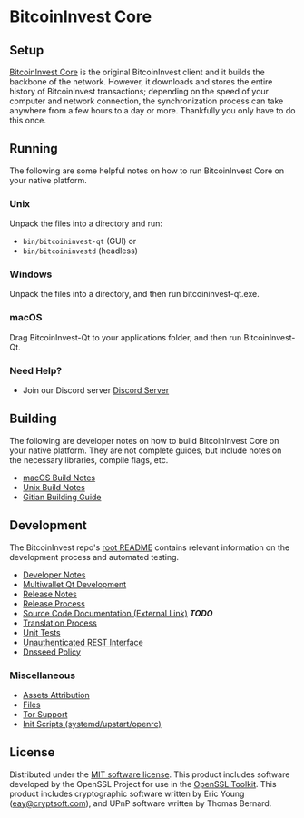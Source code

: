 BitcoinInvest Core
==================

Setup
---------------------
[BitcoinInvest Core](http://btv.org) is the original BitcoinInvest client and it builds the backbone of the network. However, it downloads and stores the entire history of BitcoinInvest transactions; depending on the speed of your computer and network connection, the synchronization process can take anywhere from a few hours to a day or more. Thankfully you only have to do this once.

Running
---------------------
The following are some helpful notes on how to run BitcoinInvest Core on your native platform.

### Unix

Unpack the files into a directory and run:

- `bin/bitcoininvest-qt` (GUI) or
- `bin/bitcoininvestd` (headless)

### Windows

Unpack the files into a directory, and then run bitcoininvest-qt.exe.

### macOS

Drag BitcoinInvest-Qt to your applications folder, and then run BitcoinInvest-Qt.

### Need Help?

* Join our Discord server [Discord Server](https://discord.btv.org)

Building
---------------------
The following are developer notes on how to build BitcoinInvest Core on your native platform. They are not complete guides, but include notes on the necessary libraries, compile flags, etc.

- [macOS Build Notes](build-osx.md)
- [Unix Build Notes](build-unix.md)
- [Gitian Building Guide](gitian-building.md)

Development
---------------------
The BitcoinInvest repo's [root README](https://github.com/bitcoininvest-official/bitcoininvest/blob/master/README.md) contains relevant information on the development process and automated testing.

- [Developer Notes](developer-notes.md)
- [Multiwallet Qt Development](multiwallet-qt.md)
- [Release Notes](release-notes.md)
- [Release Process](release-process.md)
- [Source Code Documentation (External Link)](https://dev.visucore.com/bitcoin/doxygen/) ***TODO***
- [Translation Process](translation_process.md)
- [Unit Tests](unit-tests.md)
- [Unauthenticated REST Interface](REST-interface.md)
- [Dnsseed Policy](dnsseed-policy.md)

### Miscellaneous
- [Assets Attribution](assets-attribution.md)
- [Files](files.md)
- [Tor Support](tor.md)
- [Init Scripts (systemd/upstart/openrc)](init.md)

License
---------------------
Distributed under the [MIT software license](/COPYING).
This product includes software developed by the OpenSSL Project for use in the [OpenSSL Toolkit](https://www.openssl.org/). This product includes
cryptographic software written by Eric Young ([eay@cryptsoft.com](mailto:eay@cryptsoft.com)), and UPnP software written by Thomas Bernard.

